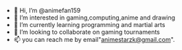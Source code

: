 - 👋 Hi, I’m @animefan159
- 👀 I’m interested in gaming,computing,anime and drawing
- 🌱 I’m currently learning programming and martial arts
- 💞️ I’m looking to collaborate on gaming tournaments 
- 📫 you can reach me by email"animestarzk@gmail.com".

<!---
animefan159/animefan159 is a ✨ special ✨ repository because its `README.md` (this file) appears on your GitHub profile.
You can click the Preview link to take a look at your changes.
--->
